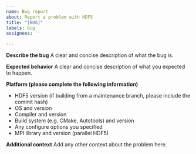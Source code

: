 ```yaml
---
name: Bug report
about: Report a problem with HDF5
title: "[BUG]"
labels: bug
assignees: ''

---
```


**Describe the bug**
A clear and concise description of what the bug is.

**Expected behavior**
A clear and concise description of what you expected to happen.

**Platform (please complete the following information)**
 - HDF5 version (if building from a maintenance branch, please include the commit hash)
 - OS and version
 - Compiler and version
 - Build system (e.g. CMake, Autotools) and version
 - Any configure options you specified
 - MPI library and version (parallel HDF5)

**Additional context**
Add any other context about the problem here.
